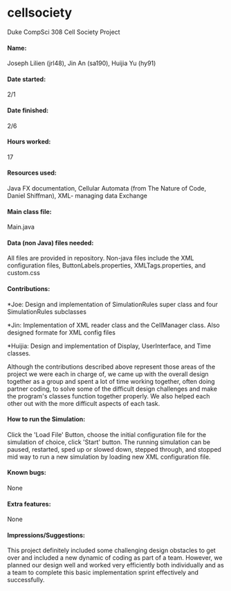 # cellsociety
Duke CompSci 308 Cell Society Project

#### Name: 

Joseph Lilien (jrl48), Jin An (sa190), Huijia Yu (hy91) 

#### Date started:

2/1

#### Date finished:

 2/6

#### Hours worked: 

17

#### Resources used: 

Java FX documentation, Cellular Automata (from The Nature of Code, Daniel Shiffman), XML- managing data Exchange

#### Main class file:

 Main.java

#### Data (non Java) files needed:

 All files are provided in repository.  Non-java files include the XML configuration files, ButtonLabels.properties, XMLTags.properties, and custom.css

#### Contributions:

*Joe: Design and implementation of SimulationRules super class and  four SimulationRules subclasses

*Jin: Implementation of XML reader class and the CellManager class.  Also designed formate for XML config files

*Huijia: Design and implementation of Display, UserInterface, and Time classes.

Although the contributions described above represent those areas of the project we were each in charge of, we came up with the overall design together as a group and spent a lot of time working together, often doing partner coding, to solve some of the difficult design challenges and make the program's classes function together properly.  We also helped each other out with the more difficult aspects of each task.

#### How to run the Simulation:

Click the 'Load File' Button, choose the initial configuration file for the simulation of choice, click 'Start' button.  The running simulation can be paused, restarted, sped up or slowed down, stepped through, and stopped mid way to run a new simulation by loading new XML configuration file.

#### Known bugs: 

None

#### Extra features: 

None

#### Impressions/Suggestions: 

This project definitely included some challenging design obstacles to get over and included a new dynamic of coding as part of a team.  However, we planned our design well and worked very efficiently both individually and as a team to complete this basic implementation sprint effectively and successfully.
